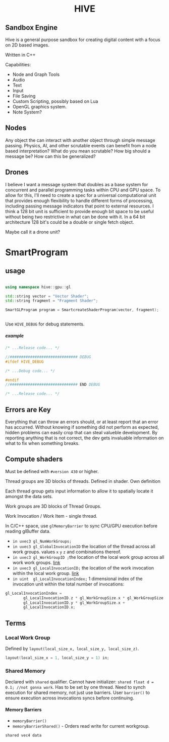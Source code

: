 <h1 align=center> HIVE </h1>

## Sandbox Engine

Hive is a general purpose sandbox for creating digital content with a focus on 2D based images.

Written in C++

Capabilities:

- Node and Graph Tools
- Audio
- Text
- Input
- File Saving
- Custom Scripting, possibly based on Lua
- OpenGL graphics system.
- Note System?


## Nodes
Any object the can interact with another object through simple message passing. 
    Physics, AI, and other scrutable events can benefit from a node based interpretation? 
    What do you mean scrutable? 
    How big should a message be? How can this be generalized?

## Drones

I believe I want a message system that doubles as a base system
for concurrent and parallel programming tasks within CPU and 
GPU space. To allow for this, I'll need to create a spec for a 
universal computational unit that provides enough flexibility to 
handle different forms of processing, including passing message
indicators that point to external resources. I think a 128 bit
unit is sufficient to provide enough bit space to be useful without
being two restrictive in what can be done with it. In a 64 bit architecture
128 bit's could be a double or single fetch object. 

Maybe call it a drone unit?

# SmartProgram

## usage

```c++

using namespace hive::gpu::gl

std::string vector = "Vector Shader";
std::string fragment = "Fragment Shader";

SmartGLProgram program = SmartcreateShaderProgram(vector, fragment);



```


Use `HIVE_DEBUG` for debug statements.

##### example
```c++
/* ...Release code... */

//############################## DEBUG
#ifdef HIVE_DEBUG

/* ...Debug code... */

#endif 
//############################## END DEBUG

/* ...Release code... */
```


## Errors are Key

Everything that can throw an errors should, or at least report that an error has accurred. Without knowing if something did not perform as expected, hidden problems can easily crop that can steal valueble development. By reporting anything that is not correct, the dev gets invaluable information on what to fix when something breaks.

## Compute shaders

Must be defined with `#version 430` or higher.

Thread groups are 3D blocks of threads. Defined in shader. Own definition

Each thread group gets input information to allow it to spatially locate it amongst the data sets.

Work groups are 3D blocks of Thread Groups. 

Work Invocation / Work Item - single thread.

In C/C++ space, use `glMemoryBarrier` to sync CPU/GPU execution before reading glBuffer data.
- `in uvec3 gl_NumWorkGroups;`
- `in uvec3 gl_GlobalInvocationID` the location of the thread across all work groups. values `x` `y` `z` and combinations thereof.
- `in uvec3 gl_WorkGroupID ;`the location of the local work group across all work work groups. [link](https://www.khronos.org/registry/OpenGL-Refpages/gl4/html/gl_WorkGroupID.xhtml)
- `in uvec3 gl_LocalInvocationID;` the location of the work invocation within the local work group. [link](https://www.khronos.org/registry/OpenGL-Refpages/gl4/html/gl_LocalInvocationID.xhtml)
- `in uint  gl_LocalInvocationIndex;` 1 dimensional index of the invocation unit within the total number of invocations:
```c
gl_LocalInvocationIndex =
        gl_LocalInvocationID.z * gl_WorkGroupSize.x * gl_WorkGroupSize.y +
        gl_LocalInvocationID.y * gl_WorkGroupSize.x + 
        gl_LocalInvocationID.x;
```
## Terms 
 
### Local Work Group

Defined by `layout(local_size_x, local_size_y, local_size_z)`.

```c
layout(local_size_x = 1, local_size_y = 1) in;
```

### Shared Memory

Declared with `shared` qualifier. 
Cannot have initializer: `shared float d = 0.1; //not gonna work`. Has to be set by one thread.
Need to synch execution for shared memory, not just use barriers. User `barrier()` to ensure execution across invocations syncs before continuing.

#### Memory Barriers
- `memoryBarrier()`
- `memoryBarrierShared()` - Orders read write for current workgroup.


```c
shared vec4 data
```